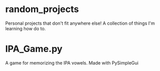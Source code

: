 # random_projects
Personal projects that don't fit anywhere else! A collection of things I'm learning how do to.

# IPA_Game.py
A game for memorizing the IPA vowels. Made with PySimpleGui
